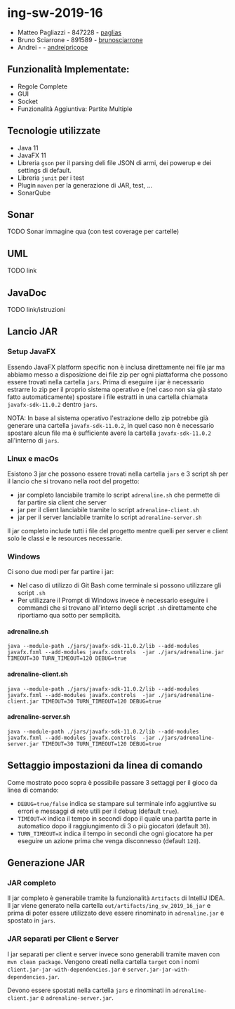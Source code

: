 # ing-sw-2019-16

- Matteo Pagliazzi - 847228 - [paglias](https://github.com/paglias)
- Bruno Sciarrone - 891589 - [brunosciarrone](https://github.com/brunosciarrone)
- Andrei - - [andreipricope](https://github.com/andreipricope)

## Funzionalità Implementate:

- Regole Complete 
- GUI 
- Socket 
- Funzionalità Aggiuntiva: Partite Multiple

## Tecnologie utilizzate

- Java 11
- JavaFX 11
- Libreria `gson` per il parsing deli file JSON di armi, dei powerup e dei settings di default.
- Libreria `junit` per i test
- Plugin `maven` per la generazione di JAR, test, ...
- SonarQube

## Sonar

TODO Sonar immagine qua (con test coverage per cartelle)

## UML

TODO link

## JavaDoc

TODO link/istruzioni

## Lancio JAR

### Setup JavaFX

Essendo JavaFX platform specific non è inclusa direttamente nei file jar ma abbiamo
messo a disposizione dei file zip per ogni piattaforma che possono essere trovati
nella cartella `jars`. Prima di eseguire i jar è necessario estrarre lo zip per
il proprio sistema operativo e (nel caso non sia già stato fatto automaticamente) spostare
i file estratti in una cartella chiamata `javafx-sdk-11.0.2` dentro `jars`.

NOTA: In base al sistema operativo l'estrazione dello zip potrebbe già
generare una cartella `javafx-sdk-11.0.2`, in quel caso non è necessario
spostare alcun file ma è sufficiente avere
 la cartella `javafx-sdk-11.0.2` all'interno di `jars`.

### Linux e macOs

Esistono 3 jar che possono essere trovati nella cartella `jars` e 3 script sh
per il lancio che si trovano nella root del progetto:

- jar completo lanciabile tramite lo script `adrenaline.sh` 
che permette di far partire sia client che server
- jar per il client lanciabile tramite lo script `adrenaline-client.sh`
- jar per il server lanciabile tramite lo script `adrenaline-server.sh`

Il jar completo include tutti i file del progetto mentre quelli per server e client solo
le classi e le resources necessarie.

### Windows

Ci sono due modi per far partire i jar: 

- Nel caso di utilizzo di Git Bash come terminale si possono utilizzare gli script `.sh`
- Per utilizzare il Prompt di Windows invece è necessario eseguire i commandi che si trovano
all'interno degli script `.sh` direttamente che riportiamo qua sotto per semplicità.

#### adrenaline.sh

`java --module-path ./jars/javafx-sdk-11.0.2/lib --add-modules javafx.fxml --add-modules javafx.controls  -jar ./jars/adrenaline.jar TIMEOUT=30 TURN_TIMEOUT=120 DEBUG=true`

#### adrenaline-client.sh

`java --module-path ./jars/javafx-sdk-11.0.2/lib --add-modules javafx.fxml --add-modules javafx.controls  -jar ./jars/adrenaline-client.jar TIMEOUT=30 TURN_TIMEOUT=120 DEBUG=true`

#### adrenaline-server.sh

`java --module-path ./jars/javafx-sdk-11.0.2/lib --add-modules javafx.fxml --add-modules javafx.controls  -jar ./jars/adrenaline-server.jar TIMEOUT=30 TURN_TIMEOUT=120 DEBUG=true`

## Settaggio impostazioni da linea di comando

Come mostrato poco sopra è possibile passare 3 settaggi per il gioco da linea di comando:

- `DEBUG=true/false` indica se stampare sul terminale info aggiuntive su errori e messaggi di rete utili per il debug (default `true`).
- `TIMEOUT=X` indica il tempo in secondi dopo il quale una partita parte in automatico dopo il raggiungimento di 3 o più giocatori (default `30`).
- `TURN_TIMEOUT=X` indica il tempo in secondi che ogni giocatore ha per eseguire un azione prima che venga disconnesso (default `120`).

## Generazione JAR

### JAR completo

Il jar completo è generabile tramite la funzionalità `Artifacts` di IntelliJ IDEA. 
Il jar viene generato nella cartella `out/artifacts/ing_sw_2019_16_jar` 
e prima di poter essere utilizzato deve essere rinominato in `adrenaline.jar` e spostato in `jars`.


### JAR separati per Client e Server

I jar separati per client e server invece sono generabili tramite maven con `mvn clean package`. 
Vengono creati nella cartella `target` con i nomi `client.jar-jar-with-dependencies.jar` e `server.jar-jar-with-dependencies.jar`.

Devono essere spostati nella cartella `jars` e rinominati in `adrenaline-client.jar` e `adrenaline-server.jar`.